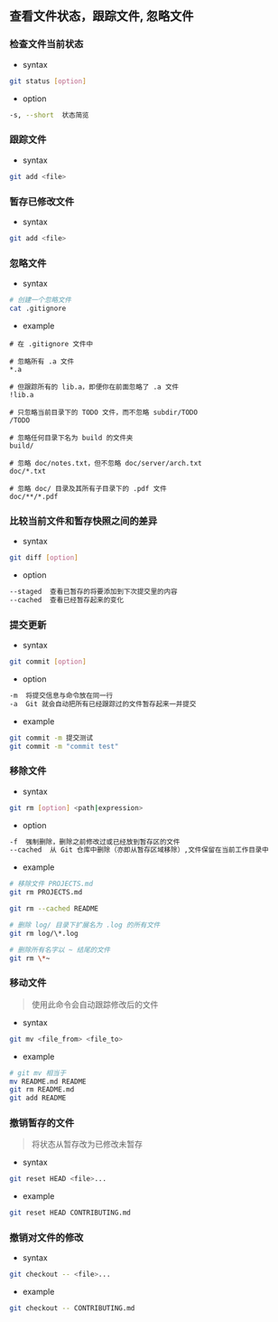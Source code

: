 ## 查看文件状态，跟踪文件, 忽略文件
### 检查文件当前状态
- syntax
```bash
git status [option]
```
- option
```bash
-s, --short  状态简览
```
### 跟踪文件
- syntax
```bash
git add <file>
```
### 暂存已修改文件
- syntax
```bash
git add <file>
```
### 忽略文件
- syntax
```bash
# 创建一个忽略文件
cat .gitignore
```
- example
```
# 在 .gitignore 文件中

# 忽略所有 .a 文件
*.a

# 但跟踪所有的 lib.a，即便你在前面忽略了 .a 文件
!lib.a

# 只忽略当前目录下的 TODO 文件，而不忽略 subdir/TODO
/TODO

# 忽略任何目录下名为 build 的文件夹
build/

# 忽略 doc/notes.txt，但不忽略 doc/server/arch.txt
doc/*.txt

# 忽略 doc/ 目录及其所有子目录下的 .pdf 文件
doc/**/*.pdf
```
### 比较当前文件和暂存快照之间的差异
- syntax
```bash
git diff [option]
```
- option
```bash
--staged  查看已暂存的将要添加到下次提交里的内容
--cached  查看已经暂存起来的变化
```
### 提交更新
- syntax
```bash
git commit [option]
```
- option
```bash
-m  将提交信息与命令放在同一行
-a  Git 就会自动把所有已经跟踪过的文件暂存起来一并提交
```
- example
```bash
git commit -m 提交测试
git commit -m "commit test"
```
### 移除文件
- syntax
```bash
git rm [option] <path|expression>
```
- option
```bash
-f  强制删除，删除之前修改过或已经放到暂存区的文件
--cached  从 Git 仓库中删除（亦即从暂存区域移除）,文件保留在当前工作目录中
```
- example
```bash
# 移除文件 PROJECTS.md
git rm PROJECTS.md

git rm --cached README

# 删除 log/ 目录下扩展名为 .log 的所有文件
git rm log/\*.log

# 删除所有名字以 ~ 结尾的文件
git rm \*~
```
### 移动文件
> 使用此命令会自动跟踪修改后的文件
- syntax
```bash
git mv <file_from> <file_to>
```
- example
```bash
# git mv 相当于
mv README.md README
git rm README.md
git add README
```
### 撤销暂存的文件
> 将状态从暂存改为已修改未暂存
- syntax
```bash
git reset HEAD <file>...
```
- example
```bash
git reset HEAD CONTRIBUTING.md
```
### 撤销对文件的修改
- syntax
```bash
git checkout -- <file>...
```
- example
```bash
git checkout -- CONTRIBUTING.md
```




